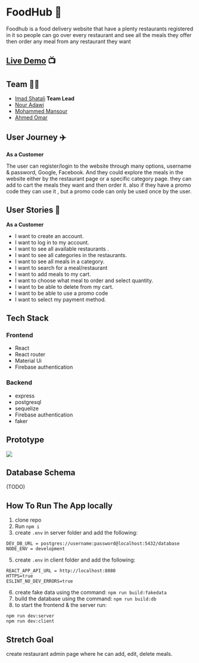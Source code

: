 # FoodHub 🍔

Foodhub is a food delivery website that have a plenty  restaurants  registered in it so people can go over every restaurant and see all the meals they offer then order any meal from any restaurant they want

## [Live Demo](http://food-hub-gsg.herokuapp.com/) 📺


## Team :woman_technologist:
 
* [Imad Shatali](https://github.com/Amoodaa) **Team Lead** 
* [Nour Adawi](https://github.com/NourAdawi) 
* [Mohammed Mansour](https://github.com/M7Mansour)
* [Ahmed Omar](https://github.com/Ahmad-Omar)

## User Journey :airplane:

**As a Customer**

The user can register/login to the website through many options, username & password, Google, Facebook. And they could explore the meals in the website either by the restaurant page or a specific category page. they can add to cart the meals they want and then order it. also if they have a promo code they can use it , but a promo code can only be used once by the user. 


## User Stories :open_book:

**As a Customer**

- I want to create an account.
- I want to log in to my account.
- I want to see all available restaurants .
- I want to see all categories in the restaurants.
- I want to see all meals in a category.
- I want to search for a meal/restaurant
- I want to add meals to my cart.
- I want to choose what meal to order and select quantity.
- I want to be able to delete from my cart.
- I want to be able to use a promo code
- I want to select my payment method.


## Tech Stack

### Frontend

- React
- React router
- Material Ui
- Firebase authentication

### Backend

- express
- postgresql
- sequelize
- Firebase authentication
- faker


## Prototype

![](https://i.imgur.com/5hUlSS0.png)



## Database Schema

(TODO)

## How To Run The App locally
1. clone repo
2. Run `npm i`
3. create `.env` in server folder and add the following:
```
DEV_DB_URL = postgres://username:password@localhost:5432/database
NODE_ENV = development
```
5. create `.env` in client folder and add the following: 
```
REACT_APP_API_URL = http://localhost:8080
HTTPS=true
ESLINT_NO_DEV_ERRORS=true
```
6. create fake data using the command: `npm run build:fakedata `
7. build the database using the command: `npm run build:db`
8. to start the frontend & the server run: 
```
npm run dev:server
npm run dev:client
```

## Stretch Goal
create restaurant admin page where he can add, edit, delete meals.
